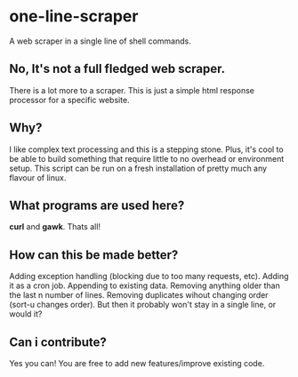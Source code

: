 # one-line-scraper
A web scraper in a single line of shell commands.

<h2>No, It's not a full fledged web scraper.</h2>
There is a lot more to a scraper. This is just a simple html response processor for a specific website.

<h2>Why?</h2>
I like complex text processing and this is a stepping stone. Plus, it's cool to be able to build something that require little to no overhead or environment setup. This script can be run on a fresh installation of pretty much any flavour 
of linux.

<h2>What programs are used here?</h2>
<p><strong>curl</strong> and <strong>gawk</strong>. Thats all!</p>

<h2>How can this be made better?</h2>
Adding exception handling (blocking due to too many requests, etc). Adding it as a cron job. Appending to existing data. Removing anything older than the last n number of lines. Removing duplicates wihout changing order (sort-u changes order).
But then it probably won't stay in a single line, or would it?

<h2>Can i contribute?</h2>
Yes you can! You are free to add new features/improve existing code.
